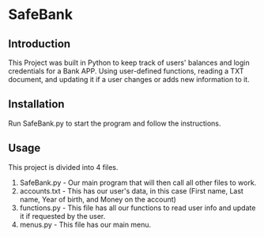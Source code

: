 # SafeBank

## Introduction
This Project was built in Python to keep track of users' balances and login credentials for a Bank APP.
Using user-defined functions, reading a TXT document, and updating it if a user changes or adds new information to it.

## Installation
Run SafeBank.py to start the program and follow the instructions.

## Usage
This project is divided into 4 files.
1. SafeBank.py - Our main program that will then call all other files to work.
2. accounts.txt - This has our user's data, in this case (First name, Last name, Year of birth, and Money on the account)
3. functions.py - This file has all our functions to read user info and update it if requested by the user.
4. menus.py - This file has our main menu.
